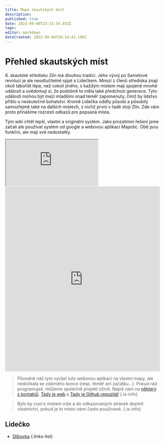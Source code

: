 ```yaml
---
title: Mapa skautských míst
description: 
published: true
date: 2023-09-08T23:33:54.933Z
tags: 
editor: markdown
dateCreated: 2022-09-04T20:14:43.106Z
---
```


# Přehled skautských míst

6.&nbsp;skautské středisko Zlín má dlouhou tradici. Jeho vývoj po Sametové revoluci je ale neodlučitelně spjat s Lidečkem. Mnozí z členů střediska znají okolí tábořišt lépe, než cokoli jiného, s každým místem mají spojené mnohé události a uvědomují si, že podobně to měla také předchozí generace. Tyto události mohou být mezi mladšími snad téměř zapomenuty, čímž by lidstvo přišlo o neskutečné bohatství. Kromě Lidečka oddíly působí a působily samozřejmě také na dalších místech, z nichž první v řadě stojí Zlín. 
Zde vám proto přinášíme rozcestí odkazů pro popsaná místa.

Tým wiki chtěl lepší, vlastní a originální systém. Jako prozatimní řešení jsme začali ale používat systém od google a webovou aplikaci Mapotic. Obě jsou funkční, ale mají své nedostatky.

<iframe src="https://www.google.com/maps/d/embed?mid=1DrNsJGCwZqQTeCUohSjGi6ti8nczVEY&ehbc=2E312F"></iframe>


<div style="-webkit-overflow-scrolling: touch; overflow-y: auto; line-height: 0px;"><iframe style="overflow: hidden; width: 100%; height: 600px;" allow="geolocation *; camera *;" frameborder="0" src="https://www.mapotic.com/mapa-skautskych-mist-6-strediska/embed"></iframe></div>

> Původně náš tým vyvíjel tuto webovou aplikaci na vlastní mapy, ale nedočkala se zdárného konce (resp. téměř ani začátku...). Pokud rád programuješ, můžeme společně projekt oživit. Napiš nám na [některý z kontaktů](/owiki/kontakt_spravce).
> [Tady je web](https://kronikomapy.pernicka.cz) a [Tady je Github repozitář](https://github.com/ontarioskaut/kronikomapy)
{.is-info}

> Bylo by cool k místem níže a do odkazovaných stránek doplnit vlastnictví, pokud je to místo námi často používané.
{.is-info}

## Lidečko
- [Slibovka](slibovka)
{.links-list}